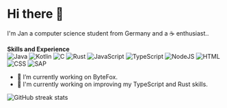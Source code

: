 # Hi there 👋

I'm Jan a computer science student from Germany and a ☕ enthusiast..

**Skills and Experience**
<br>
![Java](https://img.shields.io/badge/Java-007396.svg?style=for-the-badge&logo=openjdk&logoColor=white)
![Kotlin](https://img.shields.io/badge/Kotlin-0095D5.svg?style=for-the-badge&logo=Kotlin&logoColor=white)
![C](https://img.shields.io/badge/C-A8B9CC.svg?style=for-the-badge&logo=C&logoColor=black)
![Rust](https://img.shields.io/badge/Rust-0b7261.svg?style=for-the-badge&logo=Rust&logoColor=white)
![JavaScript](https://img.shields.io/badge/JavaScript-F7DF1E.svg?style=for-the-badge&logo=JavaScript&logoColor=black)
![TypeScript](https://img.shields.io/badge/TypeScript-add8e6.svg?style=for-the-badge&logo=JavaScript&logoColor=black)
![NodeJS](https://img.shields.io/badge/Node.js-339933.svg?style=for-the-badge&logo=nodedotjs&logoColor=white)
![HTML](https://img.shields.io/badge/HTML5-E34F26.svg?style=for-the-badge&logo=HTML5&logoColor=white)
![CSS](https://img.shields.io/badge/CSS3-1572B6.svg?style=for-the-badge&logo=CSS3&logoColor=white)
![SAP](https://img.shields.io/badge/SAP-F7DF1E.svg?style=for-the-badge&logo=SAP&logoColor=black)

- 🔭 I’m currently working on ByteFox.
- 🌱 I'm currently working on improving my TypeScript and Rust skills. 

![GitHub streak stats](https://github-readme-streak-stats.herokuapp.com/?user=janzager&theme=dark)  

